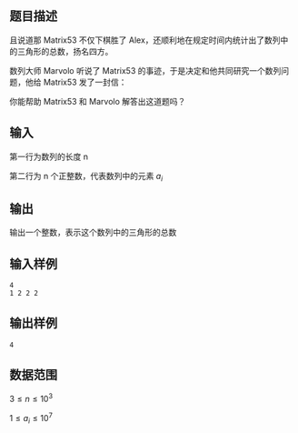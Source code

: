 ## 题目描述

且说道那 Matrix53 不仅下棋胜了 Alex，还顺利地在规定时间内统计出了数列中的三角形的总数，扬名四方。

数列大师 Marvolo 听说了 Matrix53 的事迹，于是决定和他共同研究一个数列问题，他给 Matrix53 发了一封信：

你能帮助 Matrix53 和 Marvolo 解答出这道题吗？

## 输入

第一行为数列的长度 n

第二行为 n 个正整数，代表数列中的元素 $a_i$

## 输出

输出一个整数，表示这个数列中的三角形的总数

## 输入样例

    4
    1 2 2 2

## 输出样例

    4

## 数据范围

$3\leq n \leq 10^3$

$1\leq a_i \leq 10^7$
